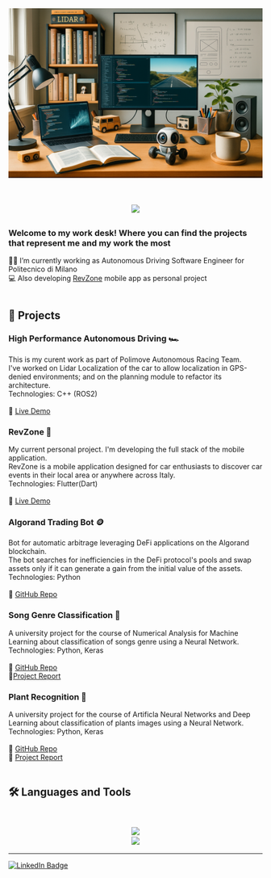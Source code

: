 <img src="https://github.com/BorsattoAndrea/BorsattoAndrea/blob/main/my_desk_generated4.PNG" alt="Banner of a developer sitting in front of a desk">

<h1 align="center">
    <img src="https://readme-typing-svg.herokuapp.com/?font=Inter&size=35&center=true&vCenter=true&width=500&height=70&color=4493F8&duration=5500&lines=+Hi,+I'm+Andrea+Borsatto!+👋;+Welcome+to+my+work+desk+🖥️;" />
</h1>

### Welcome to my work desk! Where you can find the projects that represent me and my work the most

👨‍💻 I’m currently working as Autonomous Driving Software Engineer for Politecnico di Milano<br>
💻 Also developing <a href="https://play.google.com/store/apps/details?id=com.scepapp.revzone&hl=it">RevZone</a> mobile app as personal project
<br>
<br>
## 📁 Projects

### High Performance Autonomous Driving 🏎️
This is my curent work as part of Polimove Autonomous Racing Team.<br>
I've worked on Lidar Localization of the car to allow localization in GPS-denied environments; and on the planning module to refactor its architecture.<br>
Technologies: C++ (ROS2)<br>
<br>
🚀 [Live Demo](https://www.youtube.com/watch?v=P6161bfa-WY)

### RevZone 📱
My current personal project. I'm developing the full stack of the mobile application.<br>
RevZone is a mobile application designed for car enthusiasts to discover car events in their local area or anywhere across Italy.<br>
Technologies: Flutter(Dart)<br>
<br>
🚀 [Live Demo](https://github.com/user-attachments/assets/e6993f66-e0a7-4ba1-b3cc-13ae06e7d2d0)

### Algorand Trading Bot 🪙
Bot for automatic arbitrage leveraging DeFi applications on the Algorand blockchain.<br>
The bot searches for inefficiencies in the DeFi protocol's pools and swap assets only if it can generate a gain from the initial value of the assets.<br>
Technologies: Python<br>
<br>
🔗 [GitHub Repo](https://github.com/BorsattoAndrea/Algorand_Trading_Bot/tree/master)

### Song Genre Classification 🎵
A university project for the course of Numerical Analysis for Machine Learning about classification of songs genre using a Neural Network.<br>
Technologies: Python, Keras<br>
<br>
🔗 [GitHub Repo](https://github.com/BorsattoAndrea/Song-Genre-Recognition-With-Neural-Network/)<br>
📰[Project Report](https://github.com/BorsattoAndrea/Song-Genre-Recognition-With-Neural-Network/blob/main/Project%20Doc.pdf)

### Plant Recognition 🍁
A university project for the course of Artificla Neural Networks and Deep Learning about classification of plants images using a Neural Network.<br>
Technologies: Python, Keras<br>
<br>
🔗 [GitHub Repo](https://github.com/BorsattoAndrea/Plant-Recognition-With-CNN/)<br>
📰 [Project Report](https://github.com/BorsattoAndrea/Plant-Recognition-With-CNN/blob/main/Project%20Report.pdf)
<br>
<br>
## 🛠️ Languages and Tools
<br>
<p align="center">
  <img src="https://skillicons.dev/icons?i=ros,cpp,python,matlab,flutter,dart,java,mysql" /><br>
    <img src="https://skillicons.dev/icons?i=gitlab,github,firebase" />
</p>
<hr>

[![LinkedIn Badge](https://img.shields.io/badge/LinkedIn-Connect-blue?style=flat&logo=linkedin)](https://linkedin.com/in/BorsattoAndrea)


